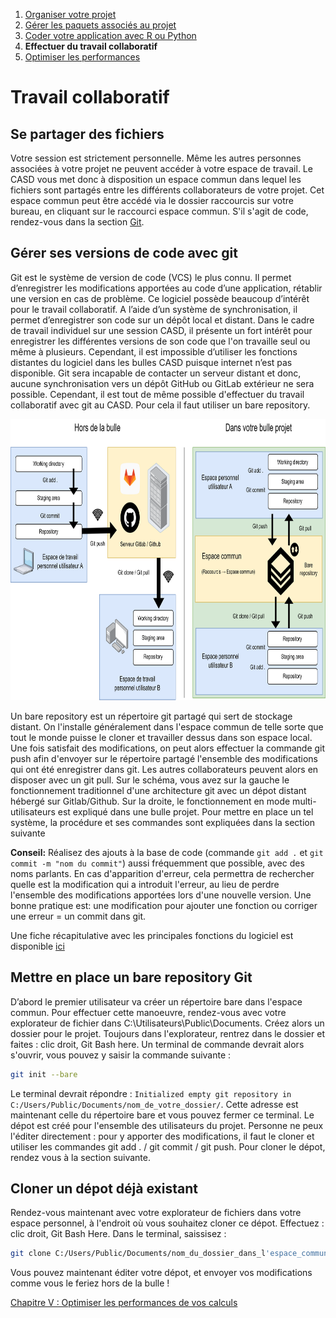 1. [Organiser votre projet](1_organise.md)
2. [Gérer les paquets associés au projet](2_packages.md)
3. [Coder votre application avec R ou Python](3_code.md)
4. **Effectuer du travail collaboratif**
5. [Optimiser les performances](5_performance.md)

# Travail collaboratif

## Se partager des fichiers

Votre session est strictement personnelle. Même les autres personnes associées à votre projet ne peuvent accéder à votre espace de travail. Le CASD vous met donc à disposition un espace commun dans lequel les fichiers sont partagés entre les différents collaborateurs de votre projet. Cet espace commun peut être accédé via le dossier raccourcis sur votre bureau, en cliquant sur le raccourci espace commun. S'il s'agit de code, rendez-vous dans la section [Git](#Gérer-ses-versions-de-code-avec-git).

## Gérer ses versions de code avec git

Git est le système de version de code (VCS) le plus connu. Il permet d’enregistrer les modifications apportées au code d’une application, rétablir une version en cas de problème. Ce logiciel possède beaucoup d’intérêt pour le travail collaboratif. A l’aide d’un système de synchronisation, il permet d’enregistrer son code sur un dépôt local et distant.
Dans le cadre de travail individuel sur une session CASD, il présente un fort intérêt pour enregistrer les différentes versions de son code que l'on travaille seul ou même à plusieurs. Cependant, il est impossible d’utiliser les fonctions distantes du logiciel dans les bulles CASD puisque internet n’est pas disponible. Git sera incapable de contacter un serveur distant et donc, aucune synchronisation vers un dépôt GitHub ou GitLab extérieur ne sera possible. Cependant, il est tout de même possible d'effectuer du travail collaboratif avec git au CASD. Pour cela il faut utiliser un bare repository.

<img src="/assets/images/Git.png" alt="Git" style="Height:450px;"/>

Un bare repository est un répertoire git partagé qui sert de stockage distant. On l'installe généralement dans l'espace commun de telle sorte que tout le monde puisse le cloner et travailler dessus dans son espace local. Une fois satisfait des modifications, on peut alors effectuer la commande git push afin d'envoyer sur le répertoire partagé l'ensemble des modifications qui ont été enregistrer dans git. Les autres collaborateurs peuvent alors en disposer avec un git pull. Sur le schéma, vous avez sur la gauche le fonctionnement traditionnel d'une architecture git avec un dépot distant hébergé sur Gitlab/Github. Sur la droite, le fonctionnement en mode multi-utilisateurs est expliqué dans une bulle projet. Pour mettre en place un tel système, la procédure et ses commandes sont expliquées dans la section suivante

**Conseil:** Réalisez des ajouts à la base de code (commande `git add .` et `git commit -m "nom du commit"`) aussi fréquemment que possible, avec des noms parlants. En cas d'apparition d'erreur, cela permettra de rechercher quelle est la modification qui a introduit l'erreur, au lieu de perdre l'ensemble des modifications apportées lors d'une nouvelle version. Une bonne pratique est: une modification pour ajouter une fonction ou corriger une erreur = un commit dans git.

Une fiche récapitulative avec les principales fonctions du logiciel est disponible [ici](https://education.github.com/git-cheat-sheet-education.pdf)

## Mettre en place un bare repository Git

D’abord le premier utilisateur va créer un répertoire bare dans l'espace commun. Pour effectuer cette manoeuvre, rendez-vous avec votre explorateur de fichier dans C:\Utilisateurs\Public\Documents. Créez alors un dossier pour le projet. Toujours dans l'explorateur, rentrez dans le dossier et faites : clic droit, Git Bash here. Un terminal de commande devrait alors s'ouvrir, vous pouvez y saisir la commande suivante :

```bash
git init --bare
```

Le terminal devrait répondre : `Initialized empty git repository in C:/Users/Public/Documents/nom_de_votre_dossier/`. Cette adresse est maintenant celle du répertoire bare et vous pouvez fermer ce terminal. Le dépot est créé pour l'ensemble des utilisateurs du projet. Personne ne peux l'éditer directement : pour y apporter des modifications, il faut le cloner et utiliser les commandes git add . / git commit / git push. Pour cloner le dépot, rendez vous à la section suivante.

## Cloner un dépot déjà existant

Rendez-vous maintenant avec votre explorateur de fichiers dans votre espace personnel, à l'endroit où vous souhaitez cloner ce dépot. Effectuez : clic droit, Git Bash Here. Dans le terminal, saissisez :

```bash
git clone C:/Users/Public/Documents/nom_du_dossier_dans_l'espace_commun/
```

Vous pouvez maintenant éditer votre dépot, et envoyer vos modifications comme vous le feriez hors de la bulle !

[Chapitre V : Optimiser les performances de vos calculs](5_performance.md)

